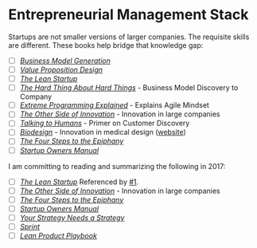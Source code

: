 # Entrepreneurial Management Stack

Startups are not smaller versions of larger companies. The requisite skills are different. These books help bridge that knowledge gap:

- [ ] *[Business Model Generation](http://amzn.to/2eonwqy)*
- [ ] *[Value Proposition Design](http://amzn.to/2ePxD6j)* 
- [ ] *[The Lean Startup](http://amzn.to/2eK4PJk)* 
- [ ] *[The Hard Thing About Hard Things](http://amzn.to/2ePxGzb)* - Business Model Discovery to Company
- [ ] *[Extreme Programming Explained](http://amzn.to/2fHwr68)* - Explains Agile Mindset
- [ ] *[The Other Side of Innovation](http://amzn.to/2fHAdN4)* - Innovation in large companies
- [ ] *[Talking to Humans](http://amzn.to/2fIiYrj)* - Primer on Customer Discovery
- [ ] *[Biodesign](http://amzn.to/2ePwNXr)* - Innovation in medical design  ([website](http://www.stanford.edu/group/biodesign/cgi-bin/ebiodesign/index.php))
- [ ] *[The Four Steps to the Epiphany](http://amzn.to/2eJYzRO)*
- [ ] *[Startup Owners Manual](http://amzn.to/2fDDbjj)*

I am committing to reading and summarizing the following in 2017:

- [ ]  *[The Lean Startup](http://amzn.to/2eK4PJk)* Referenced by [#1](/issues/1).
- [ ] *[The Other Side of Innovation](http://amzn.to/2fHAdN4)* - Innovation in large companies
- [ ] *[The Four Steps to the Epiphany](http://amzn.to/2eJYzRO)*
- [ ] *[Startup Owners Manual](http://amzn.to/2fDDbjj)*
- [ ] *[Your Strategy Needs a Strategy](http://amzn.to/2eVOz80)*
- [ ] *[Sprint](http://amzn.to/2fS55Xw)*
- [ ] *[Lean Product Playbook](http://amzn.to/2fS5LMn)*
